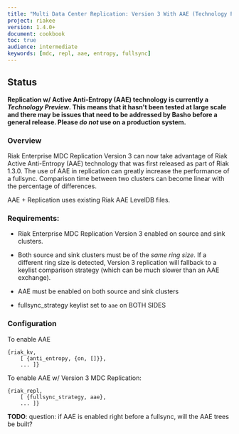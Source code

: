 ```yaml
---
title: "Multi Data Center Replication: Version 3 With AAE (Technology Preview)"
project: riakee
version: 1.4.0+
document: cookbook
toc: true
audience: intermediate
keywords: [mdc, repl, aae, entropy, fullsync]
---
```


## Status

**Replication w/ Active Anti-Entropy (AAE) technology is currently a *Technology Preview*. This means that it hasn't been tested at large scale and there may be issues that need to be addressed by Basho before a general release. Please *do not* use on a production system.**

### Overview

Riak Enterprise MDC Replication Version 3 can now take advantage of Riak Active Anti-Entropy (AAE) technology that was first released as part of Riak 1.3.0. The use of AAE in replication can greatly increase the performance of a fullsync. Comparison time between two clusters can become linear with the percentage of differences. 

AAE + Replication uses existing Riak AAE LevelDB files. 

### Requirements:

* Riak Enterprise MDC Replication Version 3 enabled on source and sink clusters.

* Both source and sink clusters must be of the *same ring size*. If a different ring size is detected, Version 3 replication will fallback to a keylist comparison strategy (which can be much slower than an AAE exchange).

* AAE must be enabled on both source and sink clusters

* fullsync_strategy keylist set to `aae` on BOTH SIDES


### Configuration


To enable AAE 

	{riak_kv, 
		[ {anti_entropy, {on, []}}, 
	    ... ]}


To enable AAE w/ Version 3 MDC Replication:

	{riak_repl, 
		[ {fullsync_strategy, aae}, 
		... ]}

**TODO**: question: if AAE is enabled right before a fullsync, will the AAE trees be built?

